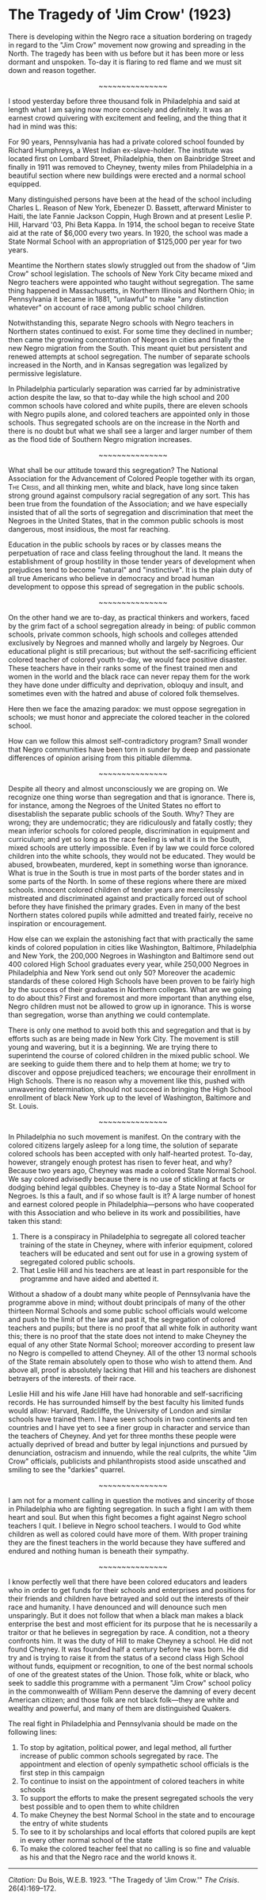 <!--
title:   The Tragedy of 'Jim Crow'
author:  Du Bois, W.E.B.
journal: The Crisis
year:    1923
volume:  26
issue:   4
pages:   169-172
-->
# The Tragedy of 'Jim Crow' (1923)

There is developing within the Negro race a situation bordering on tragedy in regard to the "Jim Crow" movement now growing and spreading in the North. The tragedy has been with us before but it has been more or less dormant and unspoken. To-day it is flaring to red flame and we must sit down and reason together.

<p style="text-align:center"> ~~~~~~~~~~~~~~~ </p>

I stood yesterday before three thousand folk in Philadelphia and said at length what I am saying now more concisely and definitely. It was an earnest crowd quivering with excitement and feeling, and the thing that it had in mind was this:

For 90 years, Pennsylvania has had a private colored school founded by Richard Humphreys, a West Indian ex-slave-holder. The institute was located first on Lombard Street, Philadelphia, then on Bainbridge Street and finally in 1911 was removed to Cheyney, twenty miles from Philadelphia in a beautiful section where new buildings were erected and a normal school equipped.

Many distinguished persons have been at the head of the school including Charles L. Reason of New York, Ebenezer D. Bassett, afterward Minister to Haiti, the late Fannie Jackson Coppin, Hugh Brown and at present Leslie P. Hill, Harvard '03, Phi Beta Kappa. In 1914, the school began to receive State aid at the rate of $6,000 every two years. In 1920, the school was made a State Normal School with an appropriation of $125,000 per year for two years.

Meantime the Northern states slowly struggled out from the shadow of "Jim Crow" school legislation. The schools of New York City became mixed and Negro teachers were appointed who taught without segregation. The same thing happened in Massachusetts, in Northern Illinois and Northern Ohio; in Pennsylvania it became in 1881, "unlawful" to make "any distinction whatever" on account of race among public school children.

Notwithstanding this, separate Negro schools with Negro teachers in Northern states continued to exist. For some time they declined in number; then came the growing concentration of Negroes in cities and finally the new Negro migration from the South. This meant quiet but persistent and renewed attempts at school segregation. The number of separate schools increased in the North, and in Kansas segregation was legalized by permissive legislature.

In Philadelphia particularly separation was carried far by administrative action despite the law, so that to-day while the high school and 200 common schools have colored and white pupils, there are eleven schools with Negro pupils alone, and colored teachers are appointed only in those schools. Thus segregated schools are on the increase in the North and there is no doubt but what we shall see a larger and larger number of them as the flood tide of Southern Negro migration increases.
<p style="text-align:center"> ~~~~~~~~~~~~~~~ </p>

What shall be our attitude toward this segregation? The National Association for the Advancement of Colored People together with its organ, <span style="font-variant:small-caps;">The Crisis</span>, and all thinking men, white and black, have long since taken strong ground against compulsory racial segregation of any sort. This has been true from the foundation of the Association; and we have especially insisted that of all the sorts of segregation and discrimination that meet the Negroes in the United States, that in the common public schools is most dangerous, most insidious, the most far reaching.

Education in the public schools by races or by classes means the perpetuation of race and class feeling throughout the land. It means the establishment of group hostility in those tender years of development when prejudices tend to become "natural" and "instinctive". It is the plain duty of all true Americans who believe in democracy and broad human development to oppose this spread of segregation in the public schools.

<p style="text-align:center"> ~~~~~~~~~~~~~~~ </p>

On the other hand we are to-day, as practical thinkers and workers, faced by the grim fact of a school segregation already in being: of public common schools, private common schools, high schools and colleges attended exclusively by Negroes and manned wholly and largely by Negroes. Our educational plight is still precarious; but without the self-sacrificing efficient colored teacher of colored youth to-day, we would face positive disaster. These teachers have in their ranks some of the finest trained men and women in the world and the black race can never repay them for the work they have done under difficulty and deprivation, obloquy and insult, and sometimes even with the hatred and abuse of colored folk themselves.

Here then we face the amazing paradox: we must oppose segregation in schools; we must honor and appreciate the colored teacher in the colored school.

How can we follow this almost self-contradictory program? Small wonder that Negro communities have been torn in sunder by deep and passionate differences of opinion arising from this pitiable dilemma.

<p style="text-align:center"> ~~~~~~~~~~~~~~~ </p>

Despite all theory and almost unconsciously we are groping on. We recognize one thing worse than segregation and that is ignorance. There is, for instance, among the Negroes of the United States no effort to disestablish the separate public schools of the South. Why? They are wrong; they are undemocratic; they are ridiculously and fatally costly; they mean inferior schools for colored people, discrimination in equipment and curriculum; and yet so long as the race feeling is what it is in the South, mixed schools are utterly impossible. Even if by law we could force colored children into the white schools, they would not be educated. They would be abused, browbeaten, murdered, kept in something worse than ignorance. What is true in the South is true in most parts of the border states and in some parts of the North. In some of these regions where there are mixed schools. innocent colored children of tender years are mercilessly mistreated and discriminated against and practically forced out of school before they have finished the primary grades. Even in many of the best Northern states colored pupils while admitted and treated fairly, receive no inspiration or encouragement.

How else can we explain the astonishing fact that with practically the same kinds of colored population in cities like Washington, Baltimore, Philadelphia and New York, the 200,000 Negroes in Washington and Baltimore send out 400 colored High School graduates every year, while 250,000 Negroes in Philadelphia and New York send out only 50? Moreover the academic standards of these colored High Schools have been proven to be fairly high by the success of their graduates in Northern colleges. What are we going to do about this? First and foremost and more important than anything else, Negro children must not be allowed to grow up in ignorance. This is worse than segregation, worse than anything we could contemplate.

There is only one method to avoid both this and segregation and that is by efforts such as are being made in New York City. The movement is still young and wavering, but it is a beginning. We are trying there to superintend the course of colored children in the mixed public school. We are seeking to guide them there and to help them at home; we try to discover and oppose prejudiced teachers; we encourage their enrollment in High Schools. There is no reason why a movement like this, pushed with unwavering determination, should not succeed in bringing the High School enrollment of black New York up to the level of Washington, Baltimore and St. Louis.

<p style="text-align:center"> ~~~~~~~~~~~~~~~ </p>

In Philadelphia no such movement is manifest. On the contrary with the colored citizens largely asleep for a long time, the solution of separate colored schools has been accepted with only half-hearted protest. To-day, however, strangely enough protest has risen to fever heat, and why? Because two years ago, Cheyney was made a colored State Normal School. We say colored advisedly because there is no use of stickling at facts or dodging behind legal quibbles. Cheyney is to-day a State Normal School for Negroes. Is this a fault, and if so whose fault is it? A large number of honest and earnest colored people in Philadelphia—persons who have cooperated with this Association and who believe in its work and possibilities, have taken this stand:

1. There is a conspiracy in Philadelphia to segregate all colored teacher training of the state in Cheyney, where with inferior equipment, colored teachers will be educated and sent out for use in a growing system of segregated colored public schools.
2. That Leslie Hill and his teachers are at least in part responsible for the programme and have aided and abetted it.

Without a shadow of a doubt many white people of Pennsylvania have the programme above in mind; without doubt principals of many of the other thirteen Normal Schools and some public school officials would welcome and push to the limit of the law and past it, the segregation of colored teachers and pupils; but there is no proof that all white folk in authority want this; there is no proof that the state does not intend to make Cheyney the equal of any other State Normal School; moreover according to present law no Negro is compelled to attend Cheyney. All of the other 13 normal schools of the State remain absolutely open to those who wish to attend them. And above all, proof is absolutely lacking that Hill and his teachers are dishonest betrayers of the interests. of their race.

Leslie Hill and his wife Jane Hill have had honorable and self-sacrificing records. He has surrounded himself by the best faculty his limited funds would allow: Harvard, Radcliffe, the University of London and similar schools have trained them. I have seen schools in two continents and ten countries and I have yet to see a finer group in character and service than the teachers of Cheyney. And yet for three months these people were actually deprived of bread and butter by legal injunctions and pursued by denunciation, ostracism and innuendo, while the real culprits, the white "Jim Crow" officials, publicists and philanthropists stood aside unscathed and smiling to see the "darkies" quarrel.

<p style="text-align:center"> ~~~~~~~~~~~~~~~ </p>

I am not for a moment calling in question the motives and sincerity of those in Philadelphia who are fighting segregation. In such a fight I am with them heart and soul. But when this fight becomes a fight against Negro school teachers I quit. I believe in Negro school teachers. I would to God white children as well as colored could have more of them. With proper training they are the finest teachers in the world because they have suffered and endured and nothing human is beneath their sympathy.

<p style="text-align:center"> ~~~~~~~~~~~~~~~ </p>

I know perfectly well that there have been colored educators and leaders who in order to get funds for their schools and enterprises and positions for their friends and children have betrayed and sold out the interests of their race and humanity. I have denounced and will denounce such men unsparingly. But it does not follow that when a black man makes a black enterprise the best and most efficient for its purpose that he is necessarily a traitor or that he believes in segregation by race. A condition, not a theory confronts him. It was the duty of Hill to make Cheyney a school. He did not found Cheyney. It was founded half a century before he was born. He did try and is trying to raise it from the status of a second class High School without funds, equipment or recognition, to one of the best normal schools of one of the greatest states  of the Union. Those folk, white or black, who seek to saddle this programme with a permanent "Jim Crow" school policy in the commonwealth of William Penn deserve the damning of every decent American citizen; and those folk are not black folk—they are white and wealthy and powerful, and many of them are distinguished Quakers.

The real fight in Philadelphia and Pennsylvania should be made on the following lines:

1. To stop by agitation, political power, and legal method, all further increase of public common schools segregated by race. The appointment and election of openly sympathetic school officials is the first step in this campaign
2. To continue to insist on the appointment of colored teachers in white schools
3. To support the efforts to make the present segregated schools the very best possible and to open them to white children
4. To make Cheyney the best Normal School in the state and to encourage the entry of white students
5. To see to it by scholarships and local efforts that colored pupils are kept in every other normal school of the state
6. To make the colored teacher feel that no calling is so fine and valuable as his and that the Negro race and the world knows it.

______________
*Citation:* Du Bois, W.E.B. 1923. "The Tragedy of 'Jim Crow.'" *The Crisis*. 26(4):169&ndash;172.